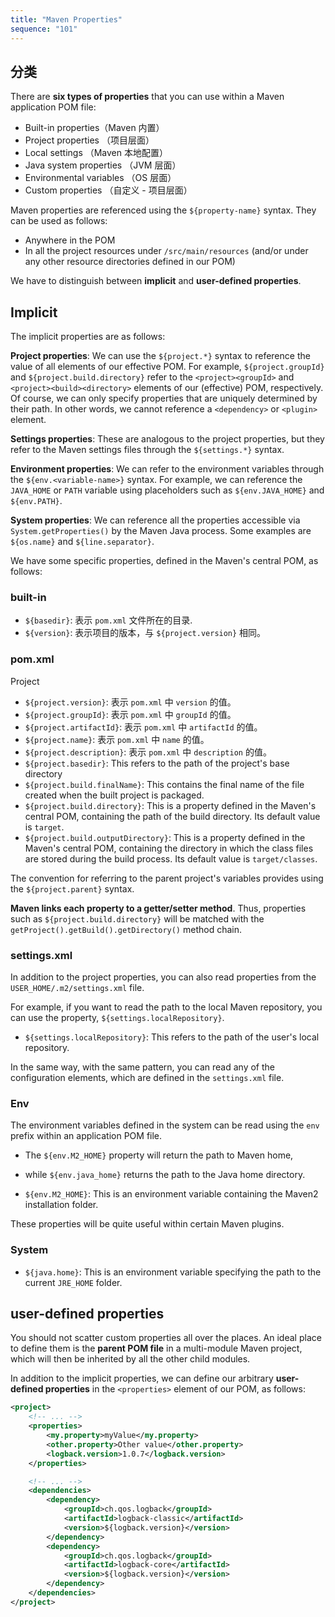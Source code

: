 ```yaml
---
title: "Maven Properties"
sequence: "101"
---
```


## 分类

There are **six types of properties** that you can use within a Maven application POM file:

- Built-in properties（Maven 内置）
- Project properties （项目层面）
- Local settings （Maven 本地配置）
- Java system properties （JVM 层面）
- Environmental variables （OS 层面）
- Custom properties （自定义 - 项目层面）

Maven properties are referenced using the `${property-name}` syntax.
They can be used as follows:

- Anywhere in the POM
- In all the project resources under `/src/main/resources` (and/or under any other resource directories defined in our POM)


We have to distinguish between **implicit** and **user-defined properties**.

## Implicit

The implicit properties are as follows:

**Project properties**: We can use the `${project.*}` syntax to reference the value of all elements of our effective POM.
For example, `${project.groupId}` and `${project.build.directory}` refer to
the `<project><groupId>` and `<project><build><directory>` elements of our (effective) POM, respectively.
Of course, we can only specify properties that are uniquely determined by their path.
In other words, we cannot reference a `<dependency>` or `<plugin>` element.

**Settings properties**: These are analogous to the project properties,
but they refer to the Maven settings files through the `${settings.*}` syntax.

**Environment properties**: We can refer to the environment variables through the `${env.<variable-name>}` syntax.
For example, we can reference the `JAVA_HOME` or `PATH` variable using placeholders
such as `${env.JAVA_HOME}` and `${env.PATH}`.

**System properties**: We can reference all the properties accessible via `System.getProperties()` by the Maven Java process.
Some examples are `${os.name}` and `${line.separator}`.

We have some specific properties, defined in the Maven's central POM, as follows:

### built-in

- `${basedir}`: 表示 `pom.xml` 文件所在的目录.
- `${version}`: 表示项目的版本，与 `${project.version}` 相同。

### pom.xml

Project

- `${project.version}`: 表示 `pom.xml` 中 `version` 的值。
- `${project.groupId}`: 表示 `pom.xml` 中 `groupId` 的值。
- `${project.artifactId}`: 表示 `pom.xml` 中 `artifactId` 的值。
- `${project.name}`: 表示 `pom.xml` 中 `name` 的值。
- `${project.description}`: 表示 `pom.xml` 中 `description` 的值。
- `${project.basedir}`: This refers to the path of the project's base directory
- `${project.build.finalName}`: This contains the final name of the file created when the built project is packaged.
- `${project.build.directory}`: This is a property defined in the Maven's central POM,
  containing the path of the build directory. Its default value is `target`.
- `${project.build.outputDirectory}`: This is a property defined in the Maven's central POM,
  containing the directory in which the class files are stored during the build process. Its default value is `target/classes`.


The convention for referring to the parent project's variables provides using the `${project.parent}` syntax.

**Maven links each property to a getter/setter method**.
Thus, properties such as `${project.build.directory}` will be matched with the
`getProject().getBuild().getDirectory()` method chain.

### settings.xml

In addition to the project properties, you can also read properties from the `USER_HOME/.m2/settings.xml` file.

For example, if you want to read the path to the local Maven repository,
you can use the property, `${settings.localRepository}`.

- `${settings.localRepository}`: This refers to the path of the user's local repository.

In the same way, with the same pattern,
you can read any of the configuration elements,
which are defined in the `settings.xml` file.

### Env

The environment variables defined in the system can be read using the `env` prefix within an application POM file.

- The `${env.M2_HOME}` property will return the path to Maven home,
- while `${env.java_home}` returns the path to the Java home directory.

- `${env.M2_HOME}`: This is an environment variable containing the Maven2 installation folder.

These properties will be quite useful within certain Maven plugins.

### System

- `${java.home}`: This is an environment variable specifying the path to the current `JRE_HOME` folder.

## user-defined properties

You should not scatter custom properties all over the places.
An ideal place to define them is the **parent POM file** in a multi-module Maven project,
which will then be inherited by all the other child modules.

In addition to the implicit properties,
we can define our arbitrary **user-defined properties** in the `<properties>` element of our POM, as follows:

```xml
<project>
    <!-- ... -->
    <properties>
        <my.property>myValue</my.property>
        <other.property>Other value</other.property>
        <logback.version>1.0.7</logback.version>
    </properties>

    <!-- ... -->
    <dependencies>
        <dependency>
            <groupId>ch.qos.logback</groupId>
            <artifactId>logback-classic</artifactId>
            <version>${logback.version}</version>
        </dependency>
        <dependency>
            <groupId>ch.qos.logback</groupId>
            <artifactId>logback-core</artifactId>
            <version>${logback.version}</version>
        </dependency>
    </dependencies>
</project>
```

